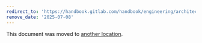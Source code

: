 ```yaml
---
redirect_to: 'https://handbook.gitlab.com/handbook/engineering/architecture/design-documents/graphql_api/'
remove_date: '2025-07-08'
---
```


This document was moved to [another location](https://handbook.gitlab.com/handbook/engineering/architecture/design-documents/graphql_api/).

<!-- This redirect file can be deleted after <2025-07-08>. -->
<!-- Redirects that point to other docs in the same project expire in three months. -->
<!-- Redirects that point to docs in a different project or site (for example, link is not relative and starts with `https:`) expire in one year. -->
<!-- Before deletion, see: https://docs.gitlab.com/ee/development/documentation/redirects.html -->
